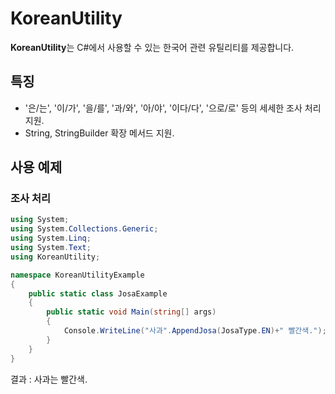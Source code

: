 KoreanUtility
=============

**KoreanUtility**는 C#에서 사용할 수 있는 한국어 관련 유틸리티를 제공합니다.

## 특징

- '은/는', '이/가', '을/를', '과/와', '아/야', '이다/다', '으로/로' 등의 세세한 조사 처리 지원.
- String, StringBuilder 확장 메서드 지원.

## 사용 예제

### 조사 처리

``` C#
using System;
using System.Collections.Generic;
using System.Linq;
using System.Text;
using KoreanUtility;

namespace KoreanUtilityExample
{
    public static class JosaExample
    {
        public static void Main(string[] args)
        {
            Console.WriteLine("사과".AppendJosa(JosaType.EN)+" 빨간색.");
        }
    }
}
```
결과 : 사과는 빨간색.
